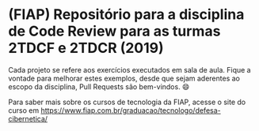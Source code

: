 # (FIAP) Repositório para a disciplina de Code Review para as turmas 2TDCF e 2TDCR (2019)

Cada projeto se refere aos exercícios executados em sala de aula. Fique a vontade para melhorar estes exemplos, desde que sejam aderentes ao escopo da disciplina, Pull Requests são bem-vindos. 😄

Para saber mais sobre os cursos de tecnologia da FIAP, acesse o site do curso em https://www.fiap.com.br/graduacao/tecnologo/defesa-cibernetica/
